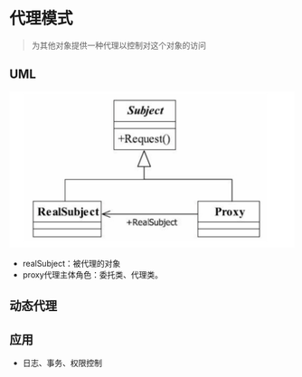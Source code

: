 # 代理模式

> 为其他对象提供一种代理以控制对这个对象的访问

## UML
![-w540](media/15524617444133.jpg)

* realSubject：被代理的对象
* proxy代理主体角色：委托类、代理类。

## 动态代理

## 应用
* 日志、事务、权限控制